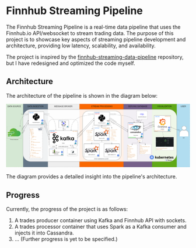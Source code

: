 # Finnhub Streaming Pipeline

The Finnhub Streaming Pipeline is a real-time data pipeline that uses the Finnhub.io API/websocket to stream trading data. The purpose of this project is to showcase key aspects of streaming pipeline development and architecture, providing low latency, scalability, and availability.

The project is inspired by the  [finnhub-streaming-data-pipeline](https://github.com/RSKriegs/finnhub-streaming-data-pipeline) repository, but I have redesigned and optimized the code myself.
## Architecture

The architecture of the pipeline is shown in the diagram below:

![finnhub_streaming_pipeline](/architecture.png)

The diagram provides a detailed insight into the pipeline's architecture.

## Progress
Currently, the progress of the project is as follows:

1. A trades producer container using Kafka and Finnhub API with sockets.
2. A trades processor container that uses Spark as a Kafka consumer and injects it into Cassandra.
3. ... (Further progress is yet to be specified.)